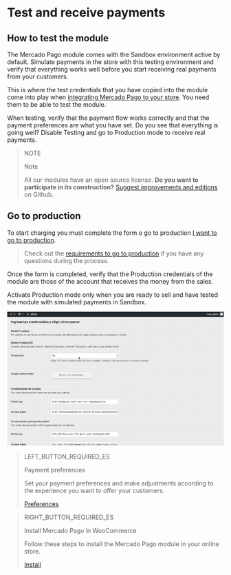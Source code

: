 # Test and receive payments

## How to test the module

The Mercado Pago module comes with the Sandbox environment active by default. Simulate payments in the store with this testing environment and verify that everything works well before you start receiving real payments from your customers.
 
This is where the test credentials that you have copied into the module come into play when [integrating Mercado Pago to your store](https://www.mercadopago.com.ar/developers/en/plugins_sdks/plugins/woocommerce/integration/). You need them to be able to test the module.

When testing, verify that the payment flow works correctly and that the payment preferences are what you have set. Do you see that everything is going well? Disable Testing and go to Production mode to receive real payments.

> NOTE
>
> Note
>
> All our modules have an open source license. **Do you want to participate in its construction?** [Suggest improvements and editions](https://github.com/mercadopago/cart-woocommerce) on Github.

## Go to production

To start charging you must complete the form o go to production [I want to go to production](https://www.mercadopago.com/mla/account/credentials/).

> Check out the [requirements to go to production](https://www.mercadopago.com.ar/developers/es/guides/payments/api/goto-production/) if you have any questions during the process.

Once the form is completed, verify that the Production credentials of the module are those of the account that receives the money from the sales.

Activate Production mode only when you are ready to sell and have tested the module with simulated payments in Sandbox.

![Homologation Flow](/images/woocomerce/es_woo_homologacion.gif)

> LEFT_BUTTON_REQUIRED_ES
>
> Payment preferences
>
> Set your payment preferences and make adjustments according to the experience you want to offer your customers.
>
> [Preferences](https://www.mercadopago.com.ar/developers/es/plugins_sdks/plugins/woocommerce/receive-payments/)

> RIGHT_BUTTON_REQUIRED_ES
>
> Install Mercado Pago in WooCommerce
>
> Follow these steps to install the Mercado Pago module in your online store.
>
> 
> [Install](https://www.mercadopago.com.ar/developers/en/plugins_sdks/plugins/woocommerce/instalation/)
